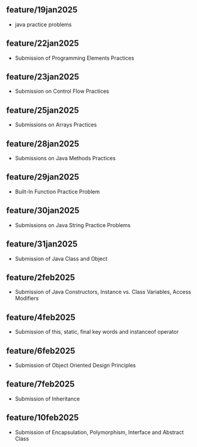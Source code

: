 ## feature/19jan2025
- java practice problems
## feature/22jan2025 
- Submission of Programming Elements Practices
## feature/23jan2025
- Submission on Control Flow Practices
## feature/25jan2025
- Submissions on Arrays Practices
## feature/28jan2025 
- Submissions on Java Methods Practices
## feature/29jan2025
- Built-In Function Practice Problem
## feature/30jan2025
- Submissions on Java String Practice Problems
## feature/31jan2025
- Submission of Java Class and Object
## feature/2feb2025
- Submission of Java Constructors, Instance vs. Class Variables, Access Modifiers
## feature/4feb2025
- Submission of this, static, final key words and instanceof operator
## feature/6feb2025
- Submission of Object Oriented Design Principles
## feature/7feb2025
- Submission of Inheritance
## feature/10feb2025
- Submission of Encapsulation, Polymorphism, Interface and Abstract Class
